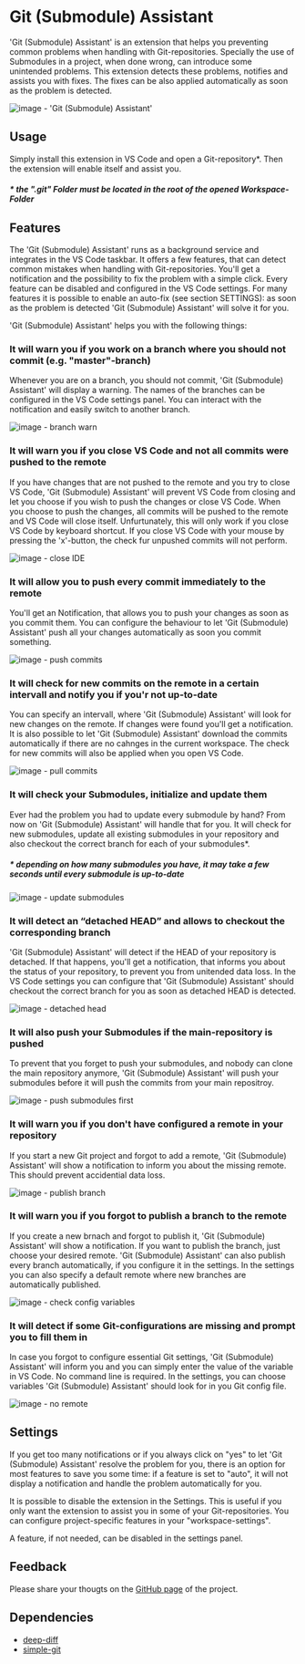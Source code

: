 # Git (Submodule) Assistant

'Git (Submodule) Assistant' is an extension that helps you preventing common problems when handling with Git-repositories. Specially the use of Submodules in a project, when done wrong, can introduce some unintended problems. This extension detects these problems, notifies and assists you with fixes. The fixes can be also applied automatically as soon as the problem is detected.

![image - 'Git (Submodule) Assistant'](https://github.com/ivanhofer/git-assistant/raw/master/images/docs/git-assistant.png "image - 'Git (Submodule) Assistant'")

## Usage

Simply install this extension in VS Code and open a Git-repository\*. Then the extension will enable itself and assist you.

##### \* the ".git" Folder must be located in the root of the opened Workspace-Folder

## Features

The 'Git (Submodule) Assistant' runs as a background service and integrates in the VS Code taskbar. It offers a few features, that can detect common mistakes when handling with Git-repositories. You'll get a notification and the possibility to fix the problem with a simple click. Every feature can be disabled and configured in the VS Code settings. For many features it is possible to enable an auto-fix (see section SETTINGS): as soon as the problem is detected 'Git (Submodule) Assistant' will solve it for you.

'Git (Submodule) Assistant' helps you with the following things:

### It will warn you if you work on a branch where you should not commit (e.g. "master"-branch)

Whenever you are on a branch, you should not commit, 'Git (Submodule) Assistant' will display a warning. The names of the branches can be configured in the VS Code settings panel. You can interact with the notification and easily switch to another branch.

![image - branch warn](https://github.com/ivanhofer/git-assistant/raw/master/images/docs/branch_warn.png 'image - branch warn')

### It will warn you if you close VS Code and not all commits were pushed to the remote

If you have changes that are not pushed to the remote and you try to close VS Code, 'Git (Submodule) Assistant' will prevent VS Code from closing and let you choose if you wish to push the changes or close VS Code. When you choose to push the changes, all commits will be pushed to the remote and VS Code will close itself. Unfurtunately, this will only work if you close VS Code by keyboard shortcut. If you close VS Code with your mouse by pressing the 'x'-button, the check fur unpushed commits will not perform.

![image - close IDE](https://github.com/ivanhofer/git-assistant/raw/master/images/docs/close_ide.png 'image - close IDE')

### It will allow you to push every commit immediately to the remote

You'll get an Notification, that allows you to push your changes as soon as you commit them. You can configure the behaviour to let 'Git (Submodule) Assistant' push all your changes automatically as soon you commit something.

![image - push commits](https://github.com/ivanhofer/git-assistant/raw/master/images/docs/push_commits.png 'image - push commits')

### It will check for new commits on the remote in a certain intervall and notify you if you'r not up-to-date

You can specify an intervall, where 'Git (Submodule) Assistant' will look for new changes on the remote. If changes were found you'll get a notification. It is also possible to let 'Git (Submodule) Assistant' download the commits automatically if there are no cahnges in the current workspace. The check for new commits will also be applied when you open VS Code.

![image - pull commits](https://github.com/ivanhofer/git-assistant/raw/master/images/docs/pull_commits.png 'image - pull commits')

### It will check your Submodules, initialize and update them

Ever had the problem you had to update every submodule by hand? From now on 'Git (Submodule) Assistant' will handle that for you. It will check for new submodules, update all existing submodules in your repository and also checkout the correct branch for each of your submodules\*.

##### \* depending on how many submodules you have, it may take a few seconds until every submodule is up-to-date

![image - update submodules](https://github.com/ivanhofer/git-assistant/raw/master/images/docs/update_submodules.png 'image - update submodules')

### It will detect an “detached HEAD” and allows to checkout the corresponding branch

'Git (Submodule) Assistant' will detect if the HEAD of your repository is detached. If that happens, you'll get a notification, that informs you about the status of your repository, to prevent you from unitended data loss. In the VS Code settings you can configure that 'Git (Submodule) Assistant' should checkout the correct branch for you as soon as detached HEAD is detected.

![image - detached head](https://github.com/ivanhofer/git-assistant/raw/master/images/docs/detached_head.png 'image - push submodules first')

### It will also push your Submodules if the main-repository is pushed

To prevent that you forget to push your submodules, and nobody can clone the main repository anymore, 'Git (Submodule) Assistant' will push your submodules before it will push the commits from your main repositroy.

![image - push submodules first](https://github.com/ivanhofer/git-assistant/raw/master/images/docs/push_submodules_first.png 'image - detached head')

### It will warn you if you don't have configured a remote in your repository

If you start a new Git project and forgot to add a remote, 'Git (Submodule) Assistant' will show a notification to inform you about the missing remote. This should prevent accidential data loss.

![image - publish branch](https://github.com/ivanhofer/git-assistant/raw/master/images/docs/no_remote.png 'image - no remote')

### It will warn you if you forgot to publish a branch to the remote

If you create a new brnach and forgot to publish it, 'Git (Submodule) Assistant' will show a notification. If you want to publish the branch, just choose your desired remote. 'Git (Submodule) Assistant' can also publish every branch automatically, if you configure it in the settings. In the settings you can also specify a default remote where new branches are automatically published.

![image - check config variables](https://github.com/ivanhofer/git-assistant/raw/master/images/docs/publish_branch.png 'image - publish branch')

### It will detect if some Git-configurations are missing and prompt you to fill them in

In case you forgot to configure essential Git settings, 'Git (Submodule) Assistant' will inform you and you can simply enter the value of the variable in VS Code. No command line is required. In the settings, you can choose variables 'Git (Submodule) Assistant' should look for in you Git config file.

![image - no remote](https://github.com/ivanhofer/git-assistant/raw/master/images/docs/check_config_variables.png 'image - check config variables')

## Settings

If you get too many notifications or if you always click on "yes" to let 'Git (Submodule) Assistant' resolve the problem for you, there is an option for most features to save you some time: if a feature is set to "auto", it will not display a notification and handle the problem automatically for you.

It is possible to disable the extension in the Settings. This is useful if you only want the extension to assist you in some of your Git-repositories. You can configure project-specific features in your "workspace-settings".

A feature, if not needed, can be disabled in the settings panel.

## Feedback

Please share your thougts on the [GitHub page](https://github.com/ivanhofer/git-assistant) of the project.

## Dependencies

-  [deep-diff](https://github.com/flitbit/diff)
-  [simple-git](https://github.com/steveukx/git-js)
